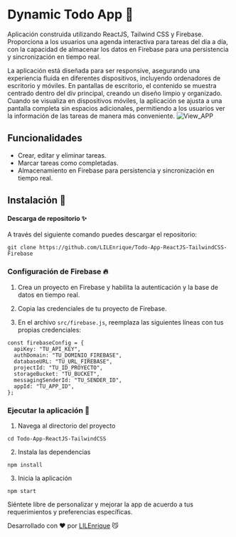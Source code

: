 # Dynamic Todo App 📓

Aplicación construida utilizando ReactJS, Tailwind CSS y Firebase. Proporciona a los usuarios una agenda interactiva para tareas del día a día, con la capacidad de almacenar los datos en Firebase para una persistencia y sincronización en tiempo real.

La aplicación está diseñada para ser responsive, asegurando una experiencia fluida en diferentes dispositivos, incluyendo ordenadores de escritorio y móviles. En pantallas de escritorio, el contenido se muestra centrado dentro del div principal, creando un diseño limpio y organizado. Cuando se visualiza en dispositivos móviles, la aplicación se ajusta a una pantalla completa sin espacios adicionales, permitiendo a los usuarios ver la información de las tareas de manera más conveniente.
![View_APP](https://i.imgur.com/OlEbdNH.png)


## Funcionalidades

- Crear, editar y eliminar tareas.
- Marcar tareas como completadas.
- Almacenamiento en Firebase para persistencia y sincronización en tiempo real.

## Instalación 🔧

#### Descarga de repositorio ✨

A través del siguiente comando puedes descargar el repositorio:
```
git clone https://github.com/LILEnrique/Todo-App-ReactJS-TailwindCSS-Firebase
```
### Configuración de Firebase 🔥

1. Crea un proyecto en Firebase y habilita la autenticación y la base de datos en tiempo real.

2. Copia las credenciales de tu proyecto de Firebase.

3. En el archivo `src/firebase.js`, reemplaza las siguientes líneas con tus propias credenciales:

```
const firebaseConfig = {
  apiKey: "TU_API_KEY",
  authDomain: "TU_DOMINIO_FIREBASE",
  databaseURL: "TU_URL_FIREBASE",
  projectId: "TU_ID_PROYECTO",
  storageBucket: "TU_BUCKET",
  messagingSenderId: "TU_SENDER_ID",
  appId: "TU_APP_ID",
};

```
### Ejecutar la aplicación 🚀

1. Navega al directorio del proyecto

```
cd Todo-App-ReactJS-TailwindCSS
```
2. Instala las dependencias

```
npm install
```
3. Inicia la aplicación

```
npm start
```

Siéntete libre de personalizar y mejorar la app de acuerdo a tus requerimientos y preferencias específicas.


Desarrollado con ❤️ por [LILEnrique](https://github.com/LILEnrique) 😼
